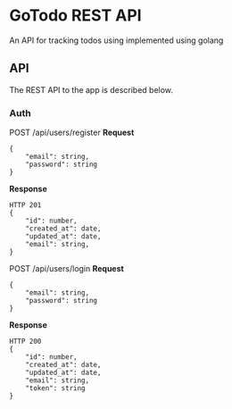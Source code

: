 # GoTodo REST API
An API for tracking todos using implemented using golang

## API
The REST API to the app is described below.

### Auth

POST /api/users/register
**Request**
```
{
    "email": string,
    "password": string
}
```
**Response**
```
HTTP 201
{
    "id": number,
    "created_at": date,
    "updated_at": date,
    "email": string,
}
```

POST /api/users/login
**Request**
```
{
    "email": string,
    "password": string
}
```
**Response**
```
HTTP 200
{
    "id": number,
    "created_at": date,
    "updated_at": date,
    "email": string,
    "token": string
}
```

